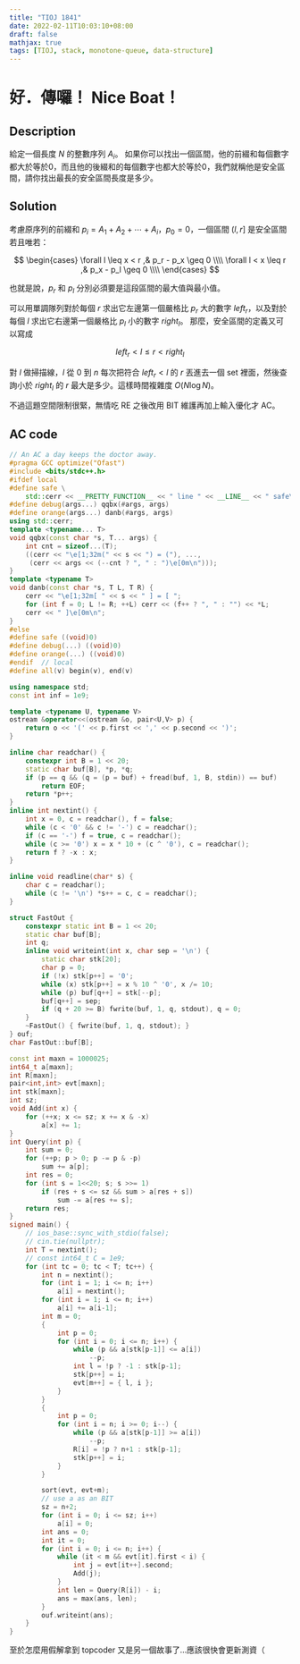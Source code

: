 ```yaml
---
title: "TIOJ 1841"
date: 2022-02-11T10:03:10+08:00
draft: false
mathjax: true
tags: [TIOJ, stack, monotone-queue, data-structure]
---
```


# 好．傳囉！ Nice Boat！

## Description
給定一個長度 $N$ 的整數序列 $A_i$。
如果你可以找出一個區間，他的前綴和每個數字都大於等於0，而且他的後綴和的每個數字也都大於等於0，我們就稱他是安全區間，請你找出最長的安全區間長度是多少。

## Solution

考慮原序列的前綴和 $p_i = A_1+A_2+\cdots+A_i$，$p_0=0$，一個區間 $(l, r]$ 是安全區間若且唯若：

$$
\begin{cases}
\forall l \leq x < r ,& p_r - p_x \geq 0 \\\\
\forall l < x \leq r ,& p_x - p_l \geq 0 \\\\
\end{cases}
$$

也就是說，$p_r$ 和 $p_l$ 分別必須要是這段區間的最大值與最小值。

可以用單調隊列對於每個 $r$ 求出它左邊第一個嚴格比 $p_r$ 大的數字 $left_r$，以及對於每個 $l$ 求出它右邊第一個嚴格比 $p_l$ 小的數字 $right_l$。
那麼，安全區間的定義又可以寫成

$$
left_r < l \leq r < right_l
$$

對 $l$ 做掃描線，$l$ 從 $0$ 到 $n$ 每次把符合 $left_r < l$ 的 $r$ 丟進去一個 set 裡面，然後查詢小於 $right_l$ 的 $r$ 最大是多少。這樣時間複雜度 $O(N\log N)$。

不過這題空間限制很緊，無情吃 RE 之後改用 BIT 維護再加上輸入優化才 AC。

## AC code

```cpp
// An AC a day keeps the doctor away.
#pragma GCC optimize("Ofast")
#include <bits/stdc++.h>
#ifdef local
#define safe \
    std::cerr << __PRETTY_FUNCTION__ << " line " << __LINE__ << " safe\n"
#define debug(args...) qqbx(#args, args)
#define orange(args...) danb(#args, args)
using std::cerr;
template <typename... T>
void qqbx(const char *s, T... args) {
    int cnt = sizeof...(T);
    ((cerr << "\e[1;32m(" << s << ") = ("), ...,
     (cerr << args << (--cnt ? ", " : ")\e[0m\n")));
}
template <typename T>
void danb(const char *s, T L, T R) {
    cerr << "\e[1;32m[ " << s << " ] = [ ";
    for (int f = 0; L != R; ++L) cerr << (f++ ? ", " : "") << *L;
    cerr << " ]\e[0m\n";
}
#else
#define safe ((void)0)
#define debug(...) ((void)0)
#define orange(...) ((void)0)
#endif  // local
#define all(v) begin(v), end(v)

using namespace std;
const int inf = 1e9;

template <typename U, typename V>
ostream &operator<<(ostream &o, pair<U,V> p) {
    return o << '(' << p.first << ',' << p.second << ')';
}

inline char readchar() {
    constexpr int B = 1 << 20;
    static char buf[B], *p, *q;
    if (p == q && (q = (p = buf) + fread(buf, 1, B, stdin)) == buf)
        return EOF;
    return *p++;
}
inline int nextint() {
    int x = 0, c = readchar(), f = false;
    while (c < '0' && c != '-') c = readchar();
    if (c == '-') f = true, c = readchar();
    while (c >= '0') x = x * 10 + (c ^ '0'), c = readchar();
    return f ? -x : x;
}

inline void readline(char* s) {
    char c = readchar();
    while (c != '\n') *s++ = c, c = readchar();
}

struct FastOut {
    constexpr static int B = 1 << 20;
    static char buf[B];
    int q;
    inline void writeint(int x, char sep = '\n') {
        static char stk[20];
        char p = 0;
        if (!x) stk[p++] = '0';
        while (x) stk[p++] = x % 10 ^ '0', x /= 10;
        while (p) buf[q++] = stk[--p];
        buf[q++] = sep;
        if (q + 20 >= B) fwrite(buf, 1, q, stdout), q = 0;
    }
    ~FastOut() { fwrite(buf, 1, q, stdout); }
} ouf;
char FastOut::buf[B];

const int maxn = 1000025;
int64_t a[maxn];
int R[maxn];
pair<int,int> evt[maxn];
int stk[maxn];
int sz;
void Add(int x) {
    for (++x; x <= sz; x += x & -x)
        a[x] += 1;
}
int Query(int p) {
    int sum = 0;
    for (++p; p > 0; p -= p & -p)
        sum += a[p];
    int res = 0;
    for (int s = 1<<20; s; s >>= 1)
        if (res + s <= sz && sum > a[res + s])
            sum -= a[res += s];
    return res;
}
signed main() {
    // ios_base::sync_with_stdio(false);
    // cin.tie(nullptr);
    int T = nextint();
    // const int64_t C = 1e9;
    for (int tc = 0; tc < T; tc++) {
        int n = nextint();
        for (int i = 1; i <= n; i++)
            a[i] = nextint();
        for (int i = 1; i <= n; i++)
            a[i] += a[i-1];
        int m = 0;
        {
            int p = 0;
            for (int i = 0; i <= n; i++) {
                while (p && a[stk[p-1]] <= a[i])
                    --p;
                int l = !p ? -1 : stk[p-1];
                stk[p++] = i;
                evt[m++] = { l, i };
            }
        }
        {
            int p = 0;
            for (int i = n; i >= 0; i--) {
                while (p && a[stk[p-1]] >= a[i])
                    --p;
                R[i] = !p ? n+1 : stk[p-1];
                stk[p++] = i;
            }
        }

        sort(evt, evt+m);
        // use a as an BIT
        sz = n+2;
        for (int i = 0; i <= sz; i++)
            a[i] = 0;
        int ans = 0;
        int it = 0;
        for (int i = 0; i <= n; i++) {
            while (it < m && evt[it].first < i) {
                int j = evt[it++].second;
                Add(j);
            }
            int len = Query(R[i]) - i;
            ans = max(ans, len);
        }
        ouf.writeint(ans);
    }
}
```

至於怎麼用假解拿到 topcoder 又是另一個故事了…應該很快會更新測資（
